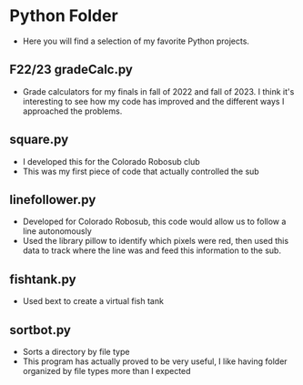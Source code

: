 # Python Folder
- Here you will find a selection of my favorite Python projects.

## F22/23 gradeCalc.py
- Grade calculators for my finals in fall of 2022 and fall of 2023. I think it's interesting to see how my code has improved and the different ways I approached the problems.
  
## square.py
- I developed this for the Colorado Robosub club
- This was my first piece of code that actually controlled the sub

## linefollower.py
- Developed for Colorado Robosub, this code would allow us to follow a line autonomously
- Used the library pillow to identify which pixels were red, then used this data to track where the line was and feed this information to the sub.

## fishtank.py
- Used bext to create a virtual fish tank

## sortbot.py
- Sorts a directory by file type
- This program has actually proved to be very useful, I like having folder organized by file types more than I expected
